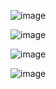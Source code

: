 ![image](https://github.com/user-attachments/assets/703dfb35-f635-473b-b1b7-b128d1df3ff2)

![image](https://github.com/user-attachments/assets/0496635f-4292-4c18-8857-6979b9cfb2ab)

![image](https://github.com/user-attachments/assets/8ddcc34e-0d60-4306-a69f-baf4d4c5f2f4)

![image](https://github.com/user-attachments/assets/4a7da0b7-6a2d-4024-8d84-c90aaae00059)
